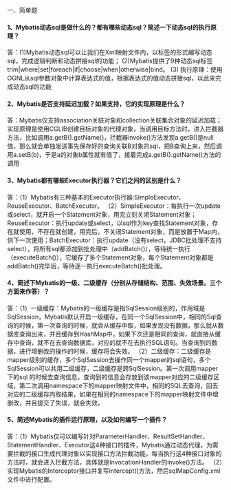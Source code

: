 一、简单题

#### 1、Mybatis动态sql是做什么的？都有哪些动态sql？简述一下动态sql的执行原理？ 
答：(1)Mybatis动态sql可以让我们在Xml映射文件内，以标签的形式编写动态sql，完成逻辑判断和动态拼接sql的功能；
   (2)Mybatis提供了9种动态sql标签trim|where|set|foreach|if|choose|when|otherwise|bind。
   (3) 执行原理：使用OGNL从sql参数对象中计算表达式的值，根据表达式的值动态拼接sql，以此来完成动态sql的功能
#### 2、Mybatis是否支持延迟加载？如果支持，它的实现原理是什么？
答：Mybatis仅支持association关联对象和collection关联集合对象的延迟加载；
实现原理是使用CGLIB创建目标对象的代理对象，当调用目标方法时，进入拦截器方法，比如调用a.getB().getName()，拦截器invoke()方法发现a.getB()是null值，那么就会单独发送事先保存好的查询关联B对象的sql，把B查询上来，然后调用a.setB(b)，于是a的对象b属性就有值了，接着完成a.getB().getName()方法的调用

#### 3、Mybatis都有哪些Executor执行器？它们之间的区别是什么？
答：（1）Mybatis有三种基本的Executor执行器:SimpleExecutor、ReuseExecutor、BatchExecutor。
    （2）SimpleExecutor：每执行一次update或select，就开启一个Statement对象，用完立刻关闭Statement对象；ReuseExecutor：执行update或select，以sql作为key查找Statement对象，存在就使用，不存在就创建，用完后，不关闭Statement对象，而是放置于Map内，供下一次使用；BatchExecutor：执行update（没有select，JDBC批处理不支持select），将所有sql都添加到批处理中（addBatch()），等待统一执行（executeBatch()），它缓存了多个Statement对象，每个Statement对象都是addBatch()完毕后，等待逐一执行executeBatch()批处理。

#### 4、简述下Mybatis的一级、二级缓存（分别从存储结构、范围、失效场景。三个方面来作答）？
答：（1）一级缓存：Mybatis的一级缓存是指SqlSession级别的，作用域是SqlSession，Mybatis默认开启一级缓存，在同一个SqlSession中，相同的Sql查询的时候，第一次查询的时候，就会从缓存中取，如果发现没有数据，那么就从数据库查询出来，并且缓存到HashMap中，如果下次还是相同的查询，就直接从缓存中查询，就不在去查询数据库，对应的就不在去执行SQL语句。当查询到的数据，进行增删改的操作的时候，缓存将会失效。
  （2）二级缓存：二级缓存是mapper级别的缓存，多个SqlSession去操作同一个mapper的sql语句，多个SqlSession可以共用二级缓存，二级缓存是跨SqlSession。第一次调用mapper下的sql 的时候去查询信息，查询到的信息会存放到该mapper对应的二级缓存区域，第二次调用namespace下的mapper映射文件中，相同的SQL去查询，回去对应的二级缓存内取结果，如果在相同的namespace下的mapper映射文件中增删改，并且提交了失误，就会失效。
 
#### 5、简述Mybatis的插件运行原理，以及如何编写一个插件？
答：（1）Mybatis仅可以编写针对ParameterHandler、ResultSetHandler、StatementHandler、Executor这4种接口的插件，Mybatis通过动态代理，为需要拦截的接口生成代理对象以实现接口方法拦截功能，每当执行这4种接口对象的方法时，就会进入拦截方法，具体就是InvocationHandler的invoke()方法。
   （2）实现Mybatis的Interceptor接口并复写intercept()方法，然后sqlMapConfig.xml文件中进行配置。
  